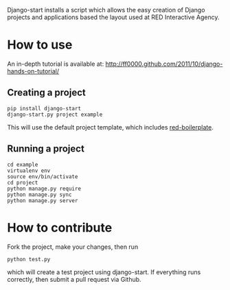Django-start installs a script which allows the easy creation of Django 
projects and applications based the layout used at RED Interactive Agency.

How to use
==========

An in-depth tutorial is available at: http://ff0000.github.com/2011/10/django-hands-on-tutorial/

Creating a project
------------------
  
    pip install django-start
    django-start.py project example
    
This will use the default project template, which includes 
[red-boilerplate](https://github.com/ff0000/red-boilerplate).

Running a project
-----------------

    cd example
    virtualenv env
    source env/bin/activate
    cd project
    python manage.py require
    python manage.py sync
    python manage.py server

<!--
Using a custom project template
-------------------------------

If you prefer to use a custom project template than the one included in
this application, create your custom project template directory and call the
command script like this:

    django-start.py --template-dir=/your/custom/template project new_example
-->

How to contribute
=================

Fork the project, make your changes, then run

    python test.py
    
which will create a test project using django-start. If everything runs correctly, then submit a pull request via Github. 